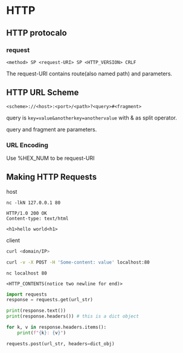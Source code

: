 # HTTP

## HTTP protocalo

### request
`<method> SP <request-URI> SP <HTTP_VERSION> CRLF`

The request-URI contains route(also named path) and parameters.


## HTTP URL Scheme
`<scheme>://<host>:<port>/<path>?<query>#<fragment>`

query is `key=value&anotherkey=anothervalue` with & as split operator.

query and fragment are parameters.

### URL Encoding
Use %HEX_NUM to be request-URI

## Making HTTP Requests

host
```
nc -lkN 127.0.0.1 80

HTTP/1.0 200 OK
Content-type: text/html

<h1>hello world<h1>

```

client
```sh
curl <domain/IP>

curl -v -X POST -H 'Some-content: value' localhost:80
```
```
nc localhost 80

<HTTP_CONTENTS(notice two newline for end)>
```

```python
import requests
response = requests.get(url_str)

print(response.text())
print(response.headers()) # this is a dict object

for k, v in response.headers.items():
    print(f"{k}: {v}")

requests.post(url_str, headers=dict_obj)
```

